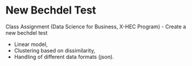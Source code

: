 # New Bechdel Test

Class Assignment (Data Science for Business, X-HEC Program) - Create a new bechdel test

- Linear model,
- Clustering based on dissimilarity,
- Handling of different data formats (json).
